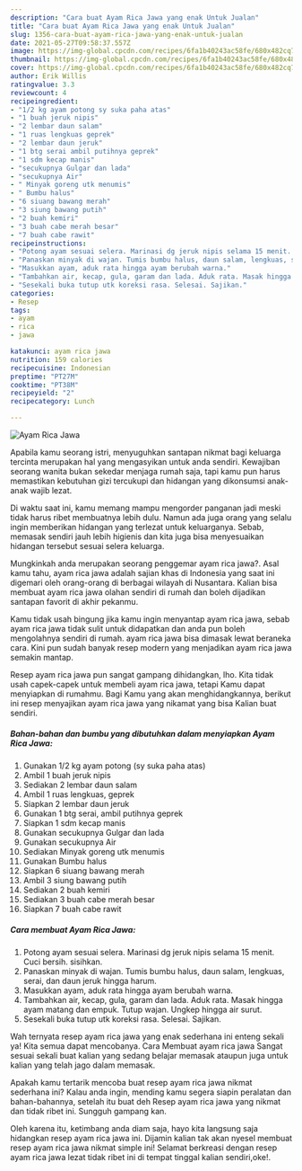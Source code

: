 ```yaml
---
description: "Cara buat Ayam Rica Jawa yang enak Untuk Jualan"
title: "Cara buat Ayam Rica Jawa yang enak Untuk Jualan"
slug: 1356-cara-buat-ayam-rica-jawa-yang-enak-untuk-jualan
date: 2021-05-27T09:58:37.557Z
image: https://img-global.cpcdn.com/recipes/6fa1b40243ac58fe/680x482cq70/ayam-rica-jawa-foto-resep-utama.jpg
thumbnail: https://img-global.cpcdn.com/recipes/6fa1b40243ac58fe/680x482cq70/ayam-rica-jawa-foto-resep-utama.jpg
cover: https://img-global.cpcdn.com/recipes/6fa1b40243ac58fe/680x482cq70/ayam-rica-jawa-foto-resep-utama.jpg
author: Erik Willis
ratingvalue: 3.3
reviewcount: 4
recipeingredient:
- "1/2 kg ayam potong sy suka paha atas"
- "1 buah jeruk nipis"
- "2 lembar daun salam"
- "1 ruas lengkuas geprek"
- "2 lembar daun jeruk"
- "1 btg serai ambil putihnya geprek"
- "1 sdm kecap manis"
- "secukupnya Gulgar dan lada"
- "secukupnya Air"
- " Minyak goreng utk menumis"
- " Bumbu halus"
- "6 siuang bawang merah"
- "3 siung bawang putih"
- "2 buah kemiri"
- "3 buah cabe merah besar"
- "7 buah cabe rawit"
recipeinstructions:
- "Potong ayam sesuai selera. Marinasi dg jeruk nipis selama 15 menit. Cuci bersih. sisihkan."
- "Panaskan minyak di wajan. Tumis bumbu halus, daun salam, lengkuas, serai, dan daun jeruk hingga harum."
- "Masukkan ayam, aduk rata hingga ayam berubah warna."
- "Tambahkan air, kecap, gula, garam dan lada. Aduk rata. Masak hingga ayam matang dan empuk. Tutup wajan. Ungkep hingga air surut."
- "Sesekali buka tutup utk koreksi rasa. Selesai. Sajikan."
categories:
- Resep
tags:
- ayam
- rica
- jawa

katakunci: ayam rica jawa 
nutrition: 159 calories
recipecuisine: Indonesian
preptime: "PT27M"
cooktime: "PT38M"
recipeyield: "2"
recipecategory: Lunch

---
```



![Ayam Rica Jawa](https://img-global.cpcdn.com/recipes/6fa1b40243ac58fe/680x482cq70/ayam-rica-jawa-foto-resep-utama.jpg)

Apabila kamu seorang istri, menyuguhkan santapan nikmat bagi keluarga tercinta merupakan hal yang mengasyikan untuk anda sendiri. Kewajiban seorang  wanita bukan sekedar menjaga rumah saja, tapi kamu pun harus memastikan kebutuhan gizi tercukupi dan hidangan yang dikonsumsi anak-anak wajib lezat.

Di waktu  saat ini, kamu memang mampu mengorder panganan jadi meski tidak harus ribet membuatnya lebih dulu. Namun ada juga orang yang selalu ingin memberikan hidangan yang terlezat untuk keluarganya. Sebab, memasak sendiri jauh lebih higienis dan kita juga bisa menyesuaikan hidangan tersebut sesuai selera keluarga. 



Mungkinkah anda merupakan seorang penggemar ayam rica jawa?. Asal kamu tahu, ayam rica jawa adalah sajian khas di Indonesia yang saat ini digemari oleh orang-orang di berbagai wilayah di Nusantara. Kalian bisa membuat ayam rica jawa olahan sendiri di rumah dan boleh dijadikan santapan favorit di akhir pekanmu.

Kamu tidak usah bingung jika kamu ingin menyantap ayam rica jawa, sebab ayam rica jawa tidak sulit untuk didapatkan dan anda pun boleh mengolahnya sendiri di rumah. ayam rica jawa bisa dimasak lewat beraneka cara. Kini pun sudah banyak resep modern yang menjadikan ayam rica jawa semakin mantap.

Resep ayam rica jawa pun sangat gampang dihidangkan, lho. Kita tidak usah capek-capek untuk membeli ayam rica jawa, tetapi Kamu dapat menyiapkan di rumahmu. Bagi Kamu yang akan menghidangkannya, berikut ini resep menyajikan ayam rica jawa yang nikamat yang bisa Kalian buat sendiri.

<!--inarticleads1-->

##### Bahan-bahan dan bumbu yang dibutuhkan dalam menyiapkan Ayam Rica Jawa:

1. Gunakan 1/2 kg ayam potong (sy suka paha atas)
1. Ambil 1 buah jeruk nipis
1. Sediakan 2 lembar daun salam
1. Ambil 1 ruas lengkuas, geprek
1. Siapkan 2 lembar daun jeruk
1. Gunakan 1 btg serai, ambil putihnya geprek
1. Siapkan 1 sdm kecap manis
1. Gunakan secukupnya Gulgar dan lada
1. Gunakan secukupnya Air
1. Sediakan  Minyak goreng utk menumis
1. Gunakan  Bumbu halus
1. Siapkan 6 siuang bawang merah
1. Ambil 3 siung bawang putih
1. Sediakan 2 buah kemiri
1. Sediakan 3 buah cabe merah besar
1. Siapkan 7 buah cabe rawit




<!--inarticleads2-->

##### Cara membuat Ayam Rica Jawa:

1. Potong ayam sesuai selera. Marinasi dg jeruk nipis selama 15 menit. Cuci bersih. sisihkan.
1. Panaskan minyak di wajan. Tumis bumbu halus, daun salam, lengkuas, serai, dan daun jeruk hingga harum.
1. Masukkan ayam, aduk rata hingga ayam berubah warna.
1. Tambahkan air, kecap, gula, garam dan lada. Aduk rata. Masak hingga ayam matang dan empuk. Tutup wajan. Ungkep hingga air surut.
1. Sesekali buka tutup utk koreksi rasa. Selesai. Sajikan.




Wah ternyata resep ayam rica jawa yang enak sederhana ini enteng sekali ya! Kita semua dapat mencobanya. Cara Membuat ayam rica jawa Sangat sesuai sekali buat kalian yang sedang belajar memasak ataupun juga untuk kalian yang telah jago dalam memasak.

Apakah kamu tertarik mencoba buat resep ayam rica jawa nikmat sederhana ini? Kalau anda ingin, mending kamu segera siapin peralatan dan bahan-bahannya, setelah itu buat deh Resep ayam rica jawa yang nikmat dan tidak ribet ini. Sungguh gampang kan. 

Oleh karena itu, ketimbang anda diam saja, hayo kita langsung saja hidangkan resep ayam rica jawa ini. Dijamin kalian tak akan nyesel membuat resep ayam rica jawa nikmat simple ini! Selamat berkreasi dengan resep ayam rica jawa lezat tidak ribet ini di tempat tinggal kalian sendiri,oke!.

